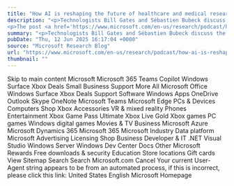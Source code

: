 ```yaml
---
title: "How AI is reshaping the future of healthcare and medical research"
description: "<p>Technologists Bill Gates and Sébastien Bubeck discuss the state of generative AI in medicine, how access to “medical intelligence” might help empower people across healthcare, and how AI’s accelerating improvements are likely to affect both delivery and discovery.</p>
<p>The post <a href='https://www.microsoft.com/en-us/research/podcast/how-ai-is-reshaping-the-future-of-healthcare-and-medical-research/'>How AI is reshaping the future of healthcare and medical research</a> appeared first on <a href='https://www.microsoft.com/en-us/research'>Microsoft Research</a>.</p>"
summary: "<p>Technologists Bill Gates and Sébastien Bubeck discuss the state of generative AI in medicine, how access to “medical"
pubDate: "Thu, 12 Jun 2025 16:17:04 +0000"
source: "Microsoft Research Blog"
url: "https://www.microsoft.com/en-us/research/podcast/how-ai-is-reshaping-the-future-of-healthcare-and-medical-research/"
thumbnail: ""
---
```


Skip to main content
Microsoft
Microsoft 365
Teams
Copilot
Windows
Surface
Xbox
Deals
Small Business
Support
More
All Microsoft
Office
Windows
Surface
Xbox
Deals
Support
Software
Windows Apps
OneDrive
Outlook
Skype
OneNote
Microsoft Teams
Microsoft Edge
PCs & Devices
Computers
Shop Xbox
Accessories
VR & mixed reality
Phones
Entertainment
Xbox Game Pass Ultimate
Xbox Live Gold
Xbox games
PC games
Windows digital games
Movies & TV
Business
Microsoft Azure
Microsoft Dynamics 365
Microsoft 365
Microsoft Industry
Data platform
Microsoft Advertising
Licensing
Shop Business
Developer & IT
.NET
Visual Studio
Windows Server
Windows Dev Center
Docs
Other
Microsoft Rewards
Free downloads & security
Education
Store locations
Gift cards
View Sitemap
Search
Search Microsoft.com
Cancel
Your current User-Agent string appears to be from an automated process, if this is incorrect, please click this link:
United States English Microsoft Homepage